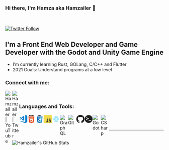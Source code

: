 ### Hi there, I'm Hamza aka Hamzailer 👋

<br />

[![Twitter Follow](https://img.shields.io/twitter/follow/HamzailerO?color=1DA1F2&logo=twitter&style=for-the-badge)](https://twitter.com/intent/follow?original_referer=https%3A%2F%2Fgithub.com%2FcodeSTACKr&screen_name=HamzailerO)

## I'm a Front End Web Developer and Game Developer with the Godot and Unity Game Engine

- I’m currently learning Rust, GOLang, C/C++ and Flutter
- 2021 Goals: Understand programs at a low level


### Connect with me:

[<img align="left" alt="Hamzailer | YouTube" width="22px" src="https://cdn.jsdelivr.net/npm/simple-icons@v3/icons/youtube.svg" />][youtube]
[<img align="left" alt="Hamzailer | Twitter" width="22px" src="https://cdn.jsdelivr.net/npm/simple-icons@v3/icons/twitter.svg" />][twitter]

<br />

### Languages and Tools:

<img align="left" alt="Visual Studio Code" width="26px" src="https://raw.githubusercontent.com/github/explore/80688e429a7d4ef2fca1e82350fe8e3517d3494d/topics/visual-studio-code/visual-studio-code.png" />
<img align="left" alt="HTML5" width="26px" src="https://raw.githubusercontent.com/github/explore/80688e429a7d4ef2fca1e82350fe8e3517d3494d/topics/html/html.png" />
<img align="left" alt="CSS3" width="26px" src="https://raw.githubusercontent.com/github/explore/80688e429a7d4ef2fca1e82350fe8e3517d3494d/topics/css/css.png" />
<img align="left" alt="JavaScript" width="26px" src="https://raw.githubusercontent.com/github/explore/80688e429a7d4ef2fca1e82350fe8e3517d3494d/topics/javascript/javascript.png" />
<img align="left" alt="React" width="26px" src="https://raw.githubusercontent.com/github/explore/80688e429a7d4ef2fca1e82350fe8e3517d3494d/topics/react/react.png" />
<img align="left" alt="GraphQL" width="26px" src="https://cdn.freebiesupply.com/logos/thumbs/2x/graphql-logo.png" />
<img align="left" alt="Git" width="26px" src="https://cdn.freebiesupply.com/logos/large/2x/git-icon-logo-png-transparent.png" />
<img align="left" alt="GitHub" width="26px" src="https://raw.githubusercontent.com/github/explore/78df643247d429f6cc873026c0622819ad797942/topics/github/github.png" />
<img align="left" alt="Terminal" width="26px" src="https://raw.githubusercontent.com/github/explore/80688e429a7d4ef2fca1e82350fe8e3517d3494d/topics/terminal/terminal.png" />
<img align="left" alt="Godot" width="26px" src="https://toppng.com/uploads/thumbnail/custom-drawing-in-2d-godot-engine-latest-documentation-godot-game-engine-logo-11562936391v3z8ka5zkd.png" />
<img align="left" alt="CSharp" width="26px" src="https://www.freeiconspng.com/uploads/c-logo-icon-18.png" />

<br />
<br />

---

<br />

<img align="left" alt="Hamzailer's GitHub Stats" src="https://github-readme-stats.codestackr.vercel.app/api?username=Hamzailer&show_icons=true&hide_border=true" />


[twitter]: https://twitter.com/HamzailerO
[youtube]: https://www.youtube.com/channel/UCjfbvke_cA4D2_mji0p00nA
